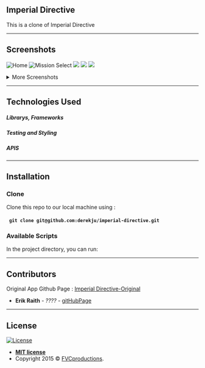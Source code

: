 ## Imperial Directive
This is a clone of Imperial Directive 



---

## Screenshots
![Home](https://user-images.githubusercontent.com/6379500/79295138-2ee1d380-7e95-11ea-8f2c-0934edc144ac.png)
![Mission Select](https://user-images.githubusercontent.com/6379500/79295149-330df100-7e95-11ea-9dcd-be5b036c1c4c.png)
![](https://user-images.githubusercontent.com/6379500/79295143-30ab9700-7e95-11ea-8972-e5c1aa95c3c2.png)
![](https://user-images.githubusercontent.com/6379500/79295146-32755a80-7e95-11ea-9fb2-701355efa691.png)
![](https://user-images.githubusercontent.com/6379500/79295148-330df100-7e95-11ea-81e8-eee7109ae391.png)

<details><summary>More Screenshots</summary>
<p>
  
##### Choosing a Mission

##### 

</p>
</details>

---

## Technologies Used

##### Librarys, Frameworks


##### Testing and Styling


##### APIS


---

## Installation

### Clone

Clone this repo to our local machine using :
#### ` git clone git@github.com:derekju/imperial-directive.git`


### Available Scripts

In the project directory, you can run:


---

## Contributors 
Original App Github Page : [Imperial Directive-Original](git@github.com:derekju/imperial-directive.git)
* **Erik Raith**  - *????* - [gitHubPage](https://github.com/ERaith)

---

## License

[![License](http://img.shields.io/:license-mit-blue.svg?style=flat-square)](http://badges.mit-license.org)

- **[MIT license](http://opensource.org/licenses/mit-license.php)**
- Copyright 2015 © <a href="http://fvcproductions.com" target="_blank">FVCproductions</a>.

